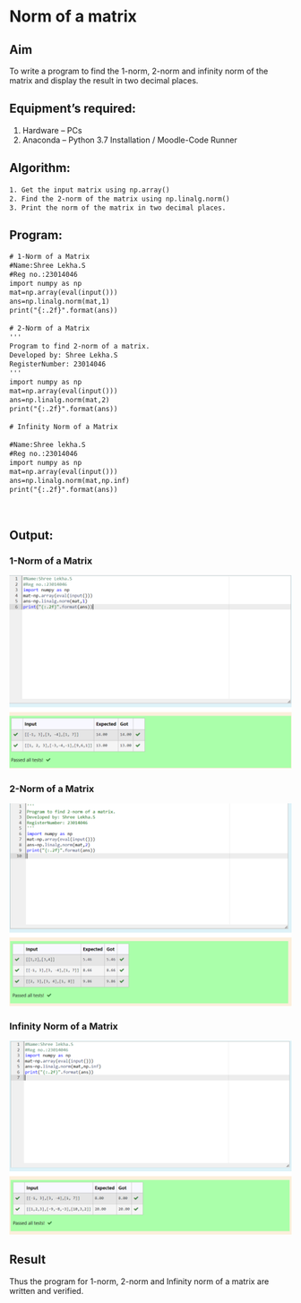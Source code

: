# Norm of a matrix
## Aim
To write a program to find the 1-norm, 2-norm and infinity norm of the matrix and display the result in two decimal places.
## Equipment’s required:
1.	Hardware – PCs
2.	Anaconda – Python 3.7 Installation / Moodle-Code Runner
## Algorithm:
	1. Get the input matrix using np.array()   
    2. Find the 2-norm of the matrix using np.linalg.norm()
	3. Print the norm of the matrix in two decimal places.
## Program:
```
# 1-Norm of a Matrix
#Name:Shree Lekha.S
#Reg no.:23014046
import numpy as np
mat=np.array(eval(input()))
ans=np.linalg.norm(mat,1)
print("{:.2f}".format(ans))

# 2-Norm of a Matrix
'''
Program to find 2-norm of a matrix.
Developed by: Shree Lekha.S
RegisterNumber: 23014046
'''
import numpy as np
mat=np.array(eval(input()))
ans=np.linalg.norm(mat,2)
print("{:.2f}".format(ans))

# Infinity Norm of a Matrix

#Name:Shree lekha.S
#Reg no.:23014046
import numpy as np
mat=np.array(eval(input()))
ans=np.linalg.norm(mat,np.inf)
print("{:.2f}".format(ans))



```
## Output:
### 1-Norm of a Matrix
![output](/1..png)

### 2-Norm of a Matrix
![output](/2..png)

### Infinity Norm of a Matrix
![output](/3..png)

## Result
Thus the program for 1-norm, 2-norm and Infinity norm of a matrix are written and verified.
